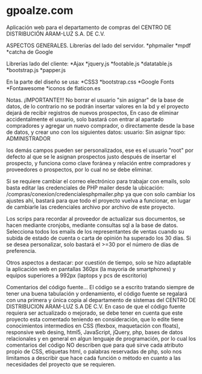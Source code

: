 # gpoalze.com
Aplicación web para el departamento de compras del CENTRO DE DISTRIBUCIÓN ARAM-LUZ S.A. DE C.V.

ASPECTOS GENERALES.
Librerías del lado del servidor.
*phpmailer
*mpdf
*catcha de Google

Librerías lado del cliente:
*Ajax
*jquery.js
*footable.js
*datatable.js
*bootstrap.js
*papper.js

En la parte del diseño se usa:
*CSS3
*bootstrap.css
*Google Fonts
*Fontawesome
*iconos de flaticon.es

Notas.
¡IMPORTANTE!!!
No borrar el usuario "sin asignar" de la base de datos, de lo contrario no se podrán insertar valores en la bd y el proyecto dejará de recibir registros de nuevos prospectos, 
En caso de eliminar accidentalmente el usuario, solo bastará con entrar al apartado compradores y agregar un nuevo comprador, o directamente desde la base de datos, y crear uno con los siguientes datos:
usuario: Sin asignar
tipo: ADMINISTRADOR

los demás campos pueden ser personalizados, ese es el usuario "root" por defecto al que se le asignan prospectos justo después de insertar el prospecto, y funciona como clave foránea y relación entre compradores y proveedores o prospectos, por lo cual no se debe eliminar.


Si se requiere cambiar el correo electrónico para trabajar con emails, solo basta editar las credenciales de PHP mailer desde la ubicación: /compras/conexion/credencialesphpmailer.php
ya que con solo cambiar los ajustes ahí, bastará para que todo el proyecto vuelva a funcionar, en lugar de cambiarle las credenciales archivo por archivo de este proyecto.



Los scrips para recordar al proveedor de actualizar sus documentos, se hacen mediante cronjobs, mediante consultas sql a la base de datos. Selecciona todos los emails de los representantes de ventas cuando su subida de estado de cuenta o carta de opinión ha superado los 30 días. Si se desea personalizar, solo bastará el >=30 por el número de días de preferencia.

Otros aspectos a destacar: 
por cuestión de tiempo, solo se hizo adaptable la aplicación web en pantallas 360px (la mayoria de smartphones) y equipos superiores a 992px (laptops y pcs de escritorio)

Comentarios del código fuente...
El código se a escrito tratando siempre de tener una buena tabulación y ordenamiento, el código fuente se regalará con una primera y única copia al departamento de sistemas del CENTRO DE DISTRIBUCION ARAM-LUZ S.A DE C.V. En caso de que el código fuente requiera ser actualizado o mejorado, se debe tener en cuenta que este proyecto esta comentado teniendo en consideración, que lo edite tiene conocimientos intermedios en CSS (flexbox, maquetación con floats), responsive web desing, html5, JavaScript, jQuery, php, bases de datos relacionales y en general en algun lenguaje de programación, por lo cual los comentarios del código NO describen que para qué sirve cada atributo propio de CSS, etiquetas html, o palabras reservadas de php, solo nos limitamos a describir que hace cada función o método en cuanto a las necesidades del proyecto que se requieren.
